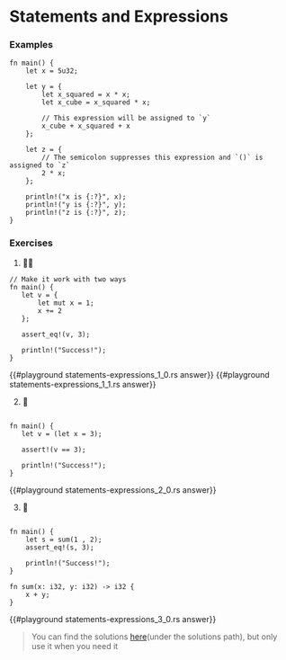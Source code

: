 # Statements and Expressions

### Examples

```rust,editable
fn main() {
    let x = 5u32;

    let y = {
        let x_squared = x * x;
        let x_cube = x_squared * x;

        // This expression will be assigned to `y`
        x_cube + x_squared + x
    };

    let z = {
        // The semicolon suppresses this expression and `()` is assigned to `z`
        2 * x;
    };

    println!("x is {:?}", x);
    println!("y is {:?}", y);
    println!("z is {:?}", z);
}
```

### Exercises

1. 🌟🌟

```rust,editable
// Make it work with two ways
fn main() {
   let v = {
       let mut x = 1;
       x += 2
   };

   assert_eq!(v, 3);

   println!("Success!");
}
```

{{#playground statements-expressions_1_0.rs answer}}
{{#playground statements-expressions_1_1.rs answer}}

2. 🌟

```rust,editable

fn main() {
   let v = (let x = 3);

   assert!(v == 3);

   println!("Success!");
}
```

{{#playground statements-expressions_2_0.rs answer}}

3. 🌟

```rust,editable

fn main() {
    let s = sum(1 , 2);
    assert_eq!(s, 3);

    println!("Success!");
}

fn sum(x: i32, y: i32) -> i32 {
    x + y;
}
```

{{#playground statements-expressions_3_0.rs answer}}

> You can find the solutions [here](https://github.com/sunface/rust-by-practice)(under the solutions path), but only use it when you need it
